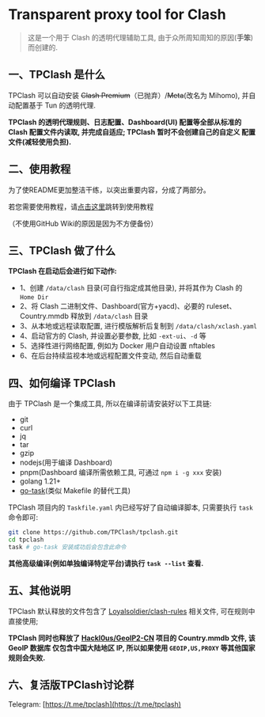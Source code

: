 # Transparent proxy tool for Clash

> 这是一个用于 Clash 的透明代理辅助工具, 由于众所周知周知的原因(**手笨**)而创建的.

## 一、TPClash 是什么

TPClash 可以自动安装 ~~Clash Premium~~（已抛弃）/~~Meta~~(改名为 Mihomo), 并自动配置基于 Tun 的透明代理.

**TPClash 的透明代理规则、日志配置、Dashboard(UI) 配置等全部从标准的 Clash 配置文件内读取, 并完成自适应; TPClash 暂时不会创建自己的自定义
配置文件(减轻使用负担).**

## 二、使用教程

为了使README更加整洁干练，以突出重要内容，分成了两部分。

若您需要使用教程，请[点击这里](GUIDE.md)跳转到使用教程

（不使用GitHub Wiki的原因是因为不方便备份）

## 三、TPClash 做了什么

**TPClash 在启动后会进行如下动作:**

- 1、创建 `/data/clash` 目录(可自行指定成其他目录), 并将其作为 Clash 的 `Home Dir`
- 2、将 Clash 二进制文件、Dashboard(官方+yacd)、必要的 ruleset、Country.mmdb 释放到 `/data/clash` 目录
- 3、从本地或远程读取配置, 进行模版解析后复制到 `/data/clash/xclash.yaml`
- 4、启动官方的 Clash, 并设置必要参数, 比如 `-ext-ui`、`-d` 等
- 5、选择性进行网络配置, 例如为 Docker 用户自动设置 nftables
- 6、在后台持续监视本地或远程配置文件变动, 然后自动重载

## 四、如何编译 TPClash

由于 TPClash 是一个集成工具, 所以在编译前请安装好以下工具链:

- git
- curl
- jq
- tar
- gzip
- nodejs(用于编译 Dashboard)
- pnpm(Dashboard 编译所需依赖工具, 可通过 `npm i -g xxx` 安装)
- golang 1.21+
- [go-task](https://github.com/go-task/task)(类似 Makefile 的替代工具)

TPClash 项目内的 `Taskfile.yaml` 内已经写好了自动编译脚本, 只需要执行 `task` 命令即可:

```sh
git clone https://github.com/TPClash/tpclash.git
cd tpclash
task # go-task 安装成功后会包含此命令
```

**其他高级编译(例如单独编译特定平台)请执行 `task --list` 查看.**

## 五、其他说明

TPClash 默认释放的文件包含了 [Loyalsoldier/clash-rules](https://github.com/Loyalsoldier/clash-rules) 相关文件, 可在规则中直接使用;

**TPClash 同时也释放了 [Hackl0us/GeoIP2-CN](https://github.com/Hackl0us/GeoIP2-CN) 项目的 Country.mmdb 文件, 该 GeoIP 数据库
仅包含中国大陆地区 IP, 所以如果使用 `GEOIP,US,PROXY` 等其他国家规则会失败.**

## 六、复活版TPClash讨论群

Telegram: [https://t.me/tpclash](https://t.me/tpclash)
